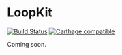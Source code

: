 # LoopKit

[![Build Status](https://travis-ci.org/loudnate/LoopKit.svg?branch=master)](https://travis-ci.org/loudnate/LoopKit)
[![Carthage compatible](https://img.shields.io/badge/Carthage-compatible-4BC51D.svg?style=flat)](https://github.com/Carthage/Carthage)

Coming soon.

